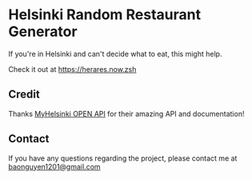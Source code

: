 # Helsinki Random Restaurant Generator

If you're in Helsinki and can't decide what to eat, this might help.

Check it out at https://herares.now.zsh

## Credit

Thanks [MyHelsinki OPEN API](http://open-api.myhelsinki.fi/doc#/) for their amazing API and documentation!

## Contact

If you have any questions regarding the project, please contact me at baonguyen1201@gmail.com
